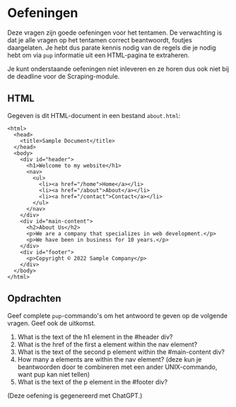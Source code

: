 # Oefeningen

Deze vragen zijn goede oefeningen voor het tentamen. De verwachting is dat je alle vragen op het tentamen correct beantwoordt, foutjes daargelaten. Je hebt dus parate kennis nodig van de regels die je nodig hebt om via `pup` informatie uit een HTML-pagina te extraheren.

Je kunt onderstaande oefeningen niet inleveren en ze horen dus ook niet bij de deadline voor de Scraping-module.

## HTML

Gegeven is dit HTML-document in een bestand `about.html`:

    <html>
      <head>
        <title>Sample Document</title>
      </head>
      <body>
        <div id="header">
          <h1>Welcome to my website</h1>
          <nav>
            <ul>
              <li><a href="/home">Home</a></li>
              <li><a href="/about">About</a></li>
              <li><a href="/contact">Contact</a></li>
            </ul>
          </nav>
        </div>
        <div id="main-content">
          <h2>About Us</h2>
          <p>We are a company that specializes in web development.</p>
          <p>We have been in business for 10 years.</p>
        </div>
        <div id="footer">
          <p>Copyright © 2022 Sample Company</p>
        </div>
      </body>
    </html>

## Opdrachten

Geef complete `pup`-commando's om het antwoord te geven op de volgende vragen. Geef ook de uitkomst.

1. What is the text of the h1 element in the #header div?
1. What is the href of the first a element within the nav element?
1. What is the text of the second p element within the #main-content div?
1. How many a elements are within the nav element? (deze kun je beantwoorden door te combineren met een ander UNIX-commando, want pup kan niet tellen)
1. What is the text of the p element in the #footer div?

(Deze oefening is gegenereerd met ChatGPT.)
